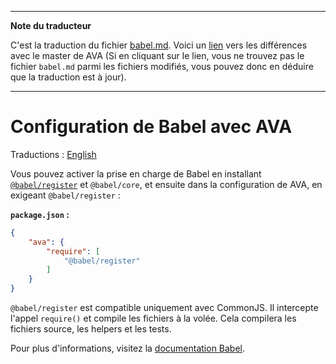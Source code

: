 ___
**Note du traducteur**

C'est la traduction du fichier [babel.md](https://github.com/avajs/ava/blob/main/docs/recipes/babel.md). Voici un [lien](https://github.com/avajs/ava/compare/b208d143ad852dc95aa8b44eed94ac1f404a25f4...main#diff-012bb93393257e9f0c08e4808d0925fcb3c7ebbf9178186ce1493afee8f2af69) vers les différences avec le master de AVA (Si en cliquant sur le lien, vous ne trouvez pas le fichier `babel.md` parmi les fichiers modifiés, vous pouvez donc en déduire que la traduction est à jour).
___
# Configuration de Babel avec AVA

Traductions : [English](https://github.com/avajs/ava/raw/main/docs/recipes/babel.md)

Vous pouvez activer la prise en charge de Babel en installant [`@babel/register`](https://babeljs.io/docs/en/babel-register) et `@babel/core`, et ensuite dans la configuration de AVA, en exigeant `@babel/register` :

**`package.json` :**

```json
{
	"ava": {
		"require": [
			"@babel/register"
		]
	}
}
```

`@babel/register` est compatible uniquement avec CommonJS. Il intercepte l'appel `require()` et compile les fichiers à la volée. Cela compilera les fichiers source, les helpers et les tests.

Pour plus d'informations, visitez la [documentation Babel](https://babeljs.io/docs/en/babel-register).
